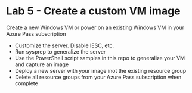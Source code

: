 # Lab 5 - Create a custom VM image

Create a new Windows VM or power on an existing Windows VM in your Azure Pass subscription

* Customize the server. Disable IESC, etc.
* Run sysprep to generalize the server
* Use the PowerShell script samples in this repo to generalize your VM and capture an image
* Deploy a new server with your image inot the existing resource group
* Delete all resource groups from your Azure Pass subscription when complete

